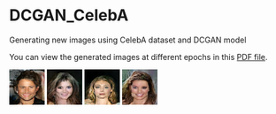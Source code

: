 # DCGAN_CelebA
Generating new images using CelebA dataset and DCGAN model

You can view the generated images at different epochs in this [PDF file](DCGAN_outputs.pdf).

![Image 1](https://github.com/saeidtaleghani23/DCGAN_CelebA/blob/main/generated_img_189_3_Good.png)
![Image 2](https://github.com/saeidtaleghani23/DCGAN_CelebA/blob/main/generated_img_193_3_Good.png)
![Image 3](https://github.com/saeidtaleghani23/DCGAN_CelebA/blob/main/generated_img_195_4_Good.png)
![Image 4](https://github.com/saeidtaleghani23/DCGAN_CelebA/blob/main/generated_img_197_3_Good.png)




